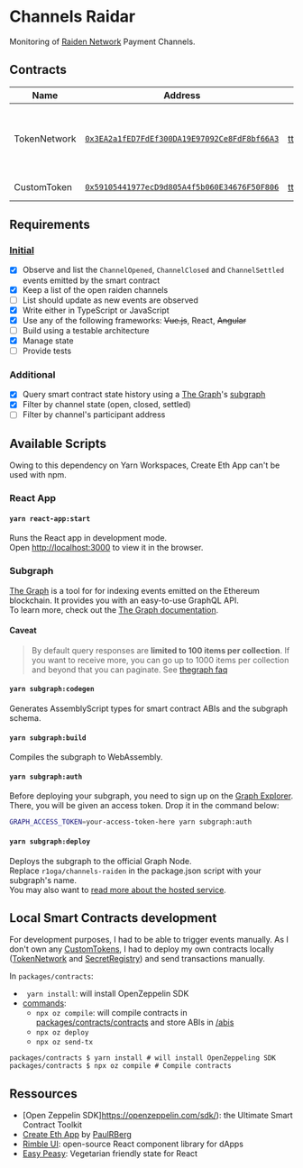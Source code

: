# Channels Raidar

Monitoring of [Raiden Network](https://raiden.network/) Payment Channels.

## Contracts

|Name|Address|ABI|Network|Description|
|--|--|--|--|--|
|TokenNetwork|[`0x3EA2a1fED7FdEf300DA19E97092Ce8FdF8bf66A3`](https://goerli.etherscan.io/address/0x3EA2a1fED7FdEf300DA19E97092Ce8FdF8bf66A3)|[tttNetwork.json](./packages/contracts/src/abi/tttNetwork.json)|Goerli|Raiden Network's TokenNetwork contract for the TTT ERC-20 token
|CustomToken|[`0x59105441977ecD9d805A4f5b060E34676F50F806`](https://goerli.etherscan.io/address/0x59105441977ecd9d805a4f5b060e34676f50f806)|[tttErc20.json](./packages/contracts/src/abi/tttErc20.json)|Goerli|ERC20 Token Contract|

## Requirements
### [Initial](https://gist.github.com/r1oga/3d2749210a994749b57a39695fdf81e9)
- [x] Observe and list the `ChannelOpened`, `ChannelClosed` and `ChannelSettled` events emitted by the smart contract
- [x] Keep a list of the open raiden channels
- [ ] List should update as new events are observed
- [x] Write either in TypeScript or JavaScript
- [x] Use any of the following frameworks: ~~Vue.js~~, React, ~~Angular~~
- [ ] Build using a testable architecture
- [x] Manage state
- [ ] Provide tests

### Additional
- [x] Query smart contract state history using a [The Graph](https://thegraph.com/)'s [subgraph](https://thegraph.com/explorer/subgraph/r1oga/raiden-channels)
- [x] Filter by channel state (open, closed, settled)
- [ ] Filter by channel's participant address

## Available Scripts
Owing to this dependency on Yarn Workspaces, Create Eth App can't be used with npm.
### React App

#### `yarn react-app:start`

Runs the React app in development mode.  
Open [http://localhost:3000](http://localhost:3000) to view it in the browser.

<!-- #### `yarn react-app:test`

Runs the React test watcher in an interactive mode.<br>
By default, runs tests related to files changed since the last commit.

[Read more about testing React.](https://facebook.github.io/create-react-app/docs/running-tests) -->

<!-- #### `yarn react-app:build`

Builds the React app for production to the `build` folder.<br />
It correctly bundles React in production mode and optimizes the build for the best performance.

The build is minified and the filenames include the hashes.<br />
Your app is ready to be deployed!

See the React documentation on [deployment](https://facebook.github.io/create-react-app/docs/deployment) for more information.

#### `yarn react-app:eject`

**Note: this is a one-way operation. Once you `react-app:eject`, you can’t go back!**

If you aren’t satisfied with the build tool and configuration choices, you can `eject` the React app at any time. This command will
remove the single build dependency from your React package.

Instead, it will copy all the configuration files and the transitive dependencies (Webpack, Babel, ESLint, etc) right
into the `react-app` package so you have full control over them. All of the commands except `react-app:eject` will still work,
but they will point to the copied scripts so you can tweak them. At this point you’re on your own.

You don’t have to ever use `react-app:eject`. The curated feature set is suitable for small and middle deployments, and you shouldn’t feel obligated to use this feature. However we understand that this tool wouldn’t be useful if you couldn’t customize it when you are ready for it. -->

### Subgraph

[The Graph](https://thegraph.com/) is a tool for for indexing events emitted on the Ethereum blockchain. It provides you with an easy-to-use GraphQL API.  
To learn more, check out the [The Graph documentation](https://thegraph.com/docs).
#### Caveat
> By default query responses are **limited to 100 items per collection**. If you want to receive more, you can go up to 1000 items per collection and beyond that you can paginate.
See [thegraph faq](https://thegraph.com/docs/quick-start#faq)

#### `yarn subgraph:codegen`

Generates AssemblyScript types for smart contract ABIs and the subgraph schema.

#### `yarn subgraph:build`

Compiles the subgraph to WebAssembly.

#### `yarn subgraph:auth`

Before deploying your subgraph, you need to sign up on the
[Graph Explorer](https://thegraph.com/explorer/). There, you will be given an access token. Drop it in the command
below:

```sh
GRAPH_ACCESS_TOKEN=your-access-token-here yarn subgraph:auth
```

#### `yarn subgraph:deploy`

Deploys the subgraph to the official Graph Node.  
Replace `r1oga/channels-raiden` in the package.json script with your subgraph's name.  
You may also want to [read more about the hosted service](https://thegraph.com/docs/quick-start#hosted-service).

## Local Smart Contracts development
For development purposes, I had to be able to trigger events manually.
As I don't own any [CustomTokens]((https://goerli.etherscan.io/address/0x59105441977ecd9d805a4f5b060e34676f50f806)), I had to deploy my own contracts locally ([TokenNetwork](./packages/contracts/contracts/TokenNetwork.sol) and [SecretRegistry](./packages/contracts/contracts/SecretRegistry.sol)) and send transactions manually.  

In `packages/contracts`:
- ` yarn install`: will install OpenZeppelin SDK
- [commands](https://docs.openzeppelin.com/cli/2.8/commands):
  - `npx oz compile`: will compile contracts in [packages/contracts/contracts](./packages/contracts/contracts) and store ABIs in [/abis](./packages/contracts/src/abis)
  - `npx oz deploy`
  - `npx oz send-tx`

```
packages/contracts $ yarn install # will install OpenZeppeling SDK
packages/contracts $ npx oz compile # Compile contracts
```
## Ressources

- [Open Zeppelin SDK]https://openzeppelin.com/sdk/): the Ultimate Smart Contract Toolkit
- [Create Eth App](https://github.com/paulrberg/create-eth-app) by [PaulRBerg](https://github.com/paulrberg)
- [Rimble UI](https://rimble.consensys.design/): open-source React component library for dApps
- [Easy Peasy](https://easy-peasy.now.sh/): Vegetarian friendly state for React 
